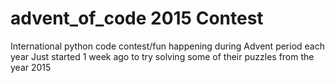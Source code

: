 # advent_of_code 2015 Contest
International python code contest/fun happening during Advent period each year 
Just started 1 week ago to try solving some of their puzzles from the year 2015
